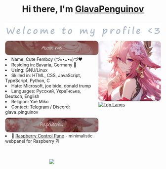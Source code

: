 # <p align="center"> Hi there, I'm [GlavaPenguinov](#) </p>

<div align="center">
    <img src='./assets/Welcome.png'>
</div>

<div style="width: 100%; display: flex; justify-content: space-between;">
    <div style="width: 60%;">
        <img src='./assets/about.png' style="border-radius: 10px;">
        <li>
            Name: Cute Femboy (づ๑•ᴗ•๑)づ❤️
        </li>
        <li>
            Residing in: Bavaria, Germany 💪
        </li>
        <li>
            Using: GNU/Linux
        </li>
        <li>
            Skilled in: HTML, CSS, JavaScript, TypeScript, Python, C
        </li>
        <li>
            Hate: Microsoft, joe bide, donald trump
        </li>
        <li>
            Languages: Русский, Українська, Deutsch, English
        </li>
        <li>
            Religion: Yae Miko
        </li>
        <li>
            Contact: <a href="https://t.me/thomas77752">Telegram</a> / Discord: glava_pinguinov
        </li>
        <img style="margin-top: 10px; border-radius: 10px;" src='./assets/repos.png' />
        <li>
            📗 <a href="https://github.com/GlavaPenguinov/raspberry-pi-web-panel">Raspberry Control Pane</a> - minimalistic webpanel for Raspberry PI
        </li>
        <div align="center" style="height: 200px; margin-top: 50px;">
            <img style="height: 100%;" src="./assets/chibi.avif">
        </div>
    </div>
    <div style="width: 40%;">
        <img style="border-radius: 10px;" src='./assets/cute.jpg' />
        <a href="https://github.com/anuraghazra/github-readme-stats">
            <img style="width: 100%" src="https://github-readme-stats.vercel.app/api/top-langs/?username=GlavaPenguinov&layout=donut" alt="Top Langs" />
        </a>
    </div>
</div>